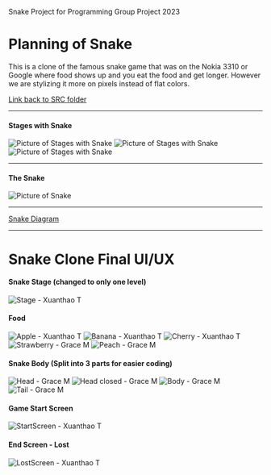 Snake Project for Programming Group Project 2023

#  Planning of Snake

This is a clone of the famous snake game that was on the Nokia 3310 or Google where food shows up and you eat the food and get longer. However we are stylizing it more on pixels instead of flat colors. 

[Link back to SRC folder](https://github.com/LemScoot/Group-Project-for-Programming-2023/tree/main/src)


***

#### Stages with Snake

![Picture of Stages with Snake](https://github.com/LemScoot/Group-Project-for-Programming-2023/blob/main/Snake%20Clone/Images%20for%20Snake%20Clone/Freezelvl.png)
![Picture of Stages with Snake](https://github.com/LemScoot/Group-Project-for-Programming-2023/blob/main/Snake%20Clone/Images%20for%20Snake%20Clone/basiclvl.png)
![Picture of Stages with Snake](https://github.com/LemScoot/Group-Project-for-Programming-2023/blob/main/Snake%20Clone/Images%20for%20Snake%20Clone/cratelvl.png)
***

#### The Snake

![Picture of Snake](https://github.com/LemScoot/Group-Project-for-Programming-2023/blob/main/Snake%20Clone/Images%20for%20Snake%20Clone/snake.png)

***

[Snake Diagram](https://drive.google.com/file/d/1VQX7soRc8v5_38ixeIj54raUgkDGsGOM/view?usp=sharing)

***

# Snake Clone Final UI/UX
#### Snake Stage (changed to only one level)
![Stage - Xuanthao T](https://github.com/LemScoot/Group-Project-for-Programming-2023/blob/main/Snake%20Clone/Images%20for%20Snake%20Clone/Stage1Xuanthao.png)

#### Food
![Apple - Xuanthao T](https://github.com/LemScoot/Group-Project-for-Programming-2023/blob/main/Snake%20Clone/Images%20for%20Snake%20Clone/appleXuanthaoT.png)
![Banana - Xuanthao T](https://github.com/LemScoot/Group-Project-for-Programming-2023/blob/main/Snake%20Clone/Images%20for%20Snake%20Clone/bananaXuanthaoT.png)
![Cherry - Xuanthao T](https://github.com/LemScoot/Group-Project-for-Programming-2023/blob/main/Snake%20Clone/Images%20for%20Snake%20Clone/cherryXuanthaoT.png)
![Strawberry - Grace M](https://github.com/LemScoot/Group-Project-for-Programming-2023/blob/main/Snake%20Clone/Images%20for%20Snake%20Clone/StrawberryGM.png)
![Peach - Grace M](https://github.com/LemScoot/Group-Project-for-Programming-2023/blob/main/Snake%20Clone/Images%20for%20Snake%20Clone/PeachGM-1.png.png)

#### Snake Body (Split into 3 parts for easier coding)
![Head - Grace M](https://github.com/LemScoot/Group-Project-for-Programming-2023/blob/main/Snake%20Clone/Images%20for%20Snake%20Clone/SnakeInCodeHeadGminYellow.png-1.png.png)
![Head closed - Grace M](https://github.com/LemScoot/Group-Project-for-Programming-2023/blob/main/Snake%20Clone/Images%20for%20Snake%20Clone/SnakeInCodeHeadGminYellow.png-1.png-2.png)
![Body - Grace M](https://github.com/LemScoot/Group-Project-for-Programming-2023/blob/main/Snake%20Clone/Images%20for%20Snake%20Clone/SnakeInCodeMiddleGminYellow-1.png.png)
![Tail - Grace M](https://github.com/LemScoot/Group-Project-for-Programming-2023/blob/main/Snake%20Clone/Images%20for%20Snake%20Clone/SnakeInCodeTailGminYellow-1.png.png)

#### Game Start Screen
![StartScreen - Xuanthao T](https://github.com/LemScoot/Group-Project-for-Programming-2023/blob/main/Snake%20Clone/Images%20for%20Snake%20Clone/startscreen1Xuan.gif)

#### End Screen - Lost
![LostScreen - Xuanthao T](https://github.com/LemScoot/Group-Project-for-Programming-2023/blob/main/Snake%20Clone/Images%20for%20Snake%20Clone/LostScreenXuan.png)

